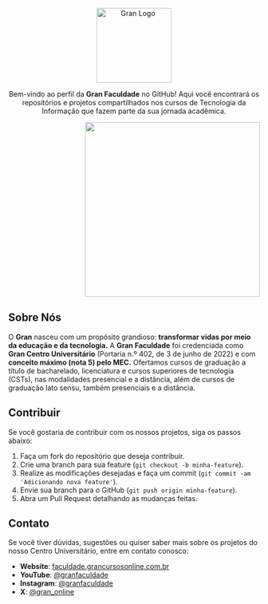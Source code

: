 <p align="center">
  <img src="https://faculdade.grancursosonline.com.br/logo.svg"  width="150" alt="Gran Logo" />
</p>

<p align="center">
  Bem-vindo ao perfil da <strong>Gran Faculdade</strong> no GitHub! Aqui você encontrará os repositórios e projetos compartilhados nos cursos de Tecnologia da Informação que fazem parte da sua jornada acadêmica.
</p>

<p align="right">
<img src="https://faculdade.grancursosonline.com.br/image/promo/seu-tempo-suas-regras-sua-educacao/personagem-grad.webp" width="350"/>
</p>

## Sobre Nós

O **Gran** nasceu com um propósito grandioso: **transformar vidas por meio da educação e da tecnologia.** A **Gran Faculdade** foi credenciada como **Gran Centro Universitário** (Portaria n.º 402, de 3 de junho de 2022) e com **conceito máximo (nota 5) pelo MEC.** Ofertamos cursos de graduação a título de bacharelado, licenciatura e cursos superiores de tecnologia (CSTs), nas modalidades presencial e a distância, além de cursos de graduação lato sensu, também presenciais e a distância.

## Contribuir

Se você gostaria de contribuir com os nossos projetos, siga os passos abaixo:

1. Faça um fork do repositório que deseja contribuir.
2. Crie uma branch para sua feature (`git checkout -b minha-feature`).
3. Realize as modificações desejadas e faça um commit (`git commit -am 'Adicionando nova feature'`).
4. Envie sua branch para o GitHub (`git push origin minha-feature`).
5. Abra um Pull Request detalhando as mudanças feitas.

## Contato

Se você tiver dúvidas, sugestões ou quiser saber mais sobre os projetos do nosso Centro Universitário, entre em contato conosco:

- **Website**: [faculdade.grancursosonline.com.br](faculdade.grancursosonline.com.br)
- **YouTube**: [@granfaculdade](https://www.youtube.com/@granfaculdade?sub_confirmation=1)
-  **Instagram**: [@granfaculdade](https://www.instagram.com/granfaculdade)
- **X**: [@gran_online](https://x.com/gran_online)
